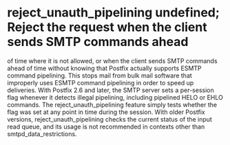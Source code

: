 # reject_unauth_pipelining undefined; Reject the request when the client sends SMTP commands ahead
of time where it is not allowed, or when the client sends SMTP
commands ahead of time without knowing that Postfix actually supports
ESMTP command pipelining. This stops mail from bulk mail software
that improperly uses ESMTP command pipelining in order to speed up
deliveries.
 With Postfix 2.6 and later, the SMTP server sets a per-session
flag whenever it detects illegal pipelining, including pipelined
HELO or EHLO commands. The reject_unauth_pipelining feature simply
tests whether the flag was set at any point in time during the
session.
 With older Postfix versions, reject_unauth_pipelining checks
the current status of the input read queue, and its usage is not
recommended in contexts other than smtpd_data_restrictions.  